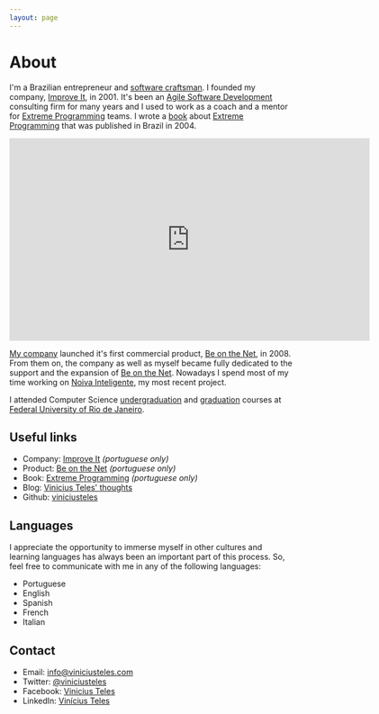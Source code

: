 ```yaml
---
layout: page
---
```

# About

I'm a Brazilian entrepreneur and [software craftsman][sd]. I founded my company, [Improve It][], in 2001. It's been an [Agile Software Development][a] consulting firm for many years and I used to work as a coach and a mentor for [Extreme Programming][XP] teams. I wrote a [book][b] about [Extreme Programming][XP] that was published in Brazil in 2004.

<center>
<iframe width="640" height="360" src="http://www.youtube.com/embed/kzoKsm2bxpQ" frameborder="0" allowfullscreen></iframe>
</center>

[My company][Improve It] launched it's first commercial product, [Be on the Net][], in 2008. From them on, the company as well as myself became fully dedicated to the support and the expansion of [Be on the Net][]. Nowadays I spend most of my time working on [Noiva Inteligente][ani], my most recent project.

I attended Computer Science [undergraduation][u] and [graduation][g] courses at [Federal University of Rio de Janeiro][UFRJ].

## Useful links

* Company: [Improve It][] *(portuguese only)*
* Product: [Be on the Net][] *(portuguese only)*
* Book: [Extreme Programming][b] *(portuguese only)*
* Blog: [Vinicius Teles' thoughts][da]
* Github: [viniciusteles][sd]

## Languages

I appreciate the opportunity to immerse myself in other cultures and learning languages has always been an important part of this process. So, feel free to communicate with me in any of the following languages:

* Portuguese
* English
* Spanish
* French
* Italian

## Contact

* Email: info@viniciusteles.com
* Twitter: [@viniciusteles][t]
* Facebook: [Vinicius Teles][fb]
* LinkedIn: [Vinícius Teles][in]

[sd]: https://github.com/viniciusteles
[w]: http://worktravelandstudyabroad.tv/
[Improve It]: http://improveit.com.br
[Be on the Net]: http://beonthe.net
[da]: http://viniciusteles.com/blog
[f]: http://www.flickr.com/photos/viniciusteles/sets/
[b]: http://improveit.com.br/xp/livroxp
[a]: http://en.wikipedia.org/wiki/Agile_software_development
[XP]: http://en.wikipedia.org/wiki/Extreme_Programming
[t]: https://twitter.com/#!/viniciusteles
[fb]: https://www.facebook.com/profile.php?id=100002440700708
[te]: http://turismoviagensetrabalhonoexterior.tv/
[tr]: http://trabajoturismoyviajesenelexterior.tv/
[UFRJ]: http://www.ufrj.br/
[u]: http://www.dcc.ufrj.br/
[g]: http://www.ppgi.ufrj.br/
[in]: http://br.linkedin.com/pub/vinicius-teles/0/36b/377
[nit]: http://en.wikipedia.org/wiki/Niter%C3%B3i
[rio]: http://en.wikipedia.org/wiki/Rio_de_Janeiro
[bue]: http://bue.gov.ar/
[arg]: http://www.turismo.gov.ar/
[pati]: http://patriciafigueira.com.br
[atv]: http://abrirempresa.tv
[vpo]: http://viniciusteles.com.br
[ani]: https://noivainteligente.com.br